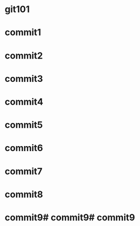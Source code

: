 # git101
# commit1
# commit2
# commit3
# commit4
# commit5
# commit6
# commit7
# commit8
# commit9# commit9# commit9

